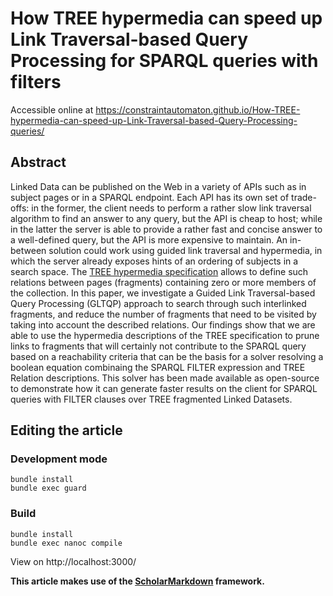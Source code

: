 # How TREE hypermedia can speed up Link Traversal-based Query Processing for SPARQL queries with filters

Accessible online at https://constraintautomaton.github.io/How-TREE-hypermedia-can-speed-up-Link-Traversal-based-Query-Processing-queries/

## Abstract
Linked Data can be published on the Web in a variety of APIs such as in subject pages or in a SPARQL endpoint.
Each API has its own set of trade-offs:
in the former, the client needs to perform a rather slow link traversal algorithm to find an answer to any query, but the 
API is cheap to host; while in the latter the server is able to provide a rather fast and concise answer to a 
well-defined query, but the API is more expensive to maintain. 
An in-between solution could work using guided link traversal and hypermedia, in which the server already exposes hints 
of an ordering of subjects in a search space.
The [TREE hypermedia specification](https://w3id.org/tree/specification) allows to define such relations between pages (fragments) containing zero or more members of the collection.
In this paper, we investigate a Guided Link Traversal-based Query Processing (GLTQP) approach to search through such 
interlinked fragments, and reduce the number of fragments that need to be visited by taking into account the described relations.
Our findings show that we are able to use the hypermedia descriptions of the TREE specification to prune links to 
fragments that will certainly not contribute to the SPARQL query based on a reachability criteria that can be
the basis for a solver resolving a boolean equation combinaing the SPARQL FILTER expression and TREE Relation descriptions.
This solver has been made available as open-source to demonstrate how it can generate faster results on the client for 
SPARQL queries with FILTER clauses over TREE fragmented Linked Datasets.

## Editing the article
### Development mode
```
bundle install
bundle exec guard
```

### Build
```
bundle install
bundle exec nanoc compile
```

View on http://localhost:3000/

**This article makes use of the [ScholarMarkdown](https://github.com/rubensworks/ScholarMarkdown/) framework.**
